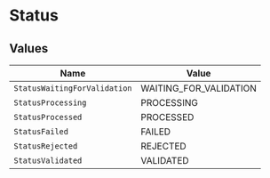# Status


## Values

| Name                         | Value                        |
| ---------------------------- | ---------------------------- |
| `StatusWaitingForValidation` | WAITING_FOR_VALIDATION       |
| `StatusProcessing`           | PROCESSING                   |
| `StatusProcessed`            | PROCESSED                    |
| `StatusFailed`               | FAILED                       |
| `StatusRejected`             | REJECTED                     |
| `StatusValidated`            | VALIDATED                    |